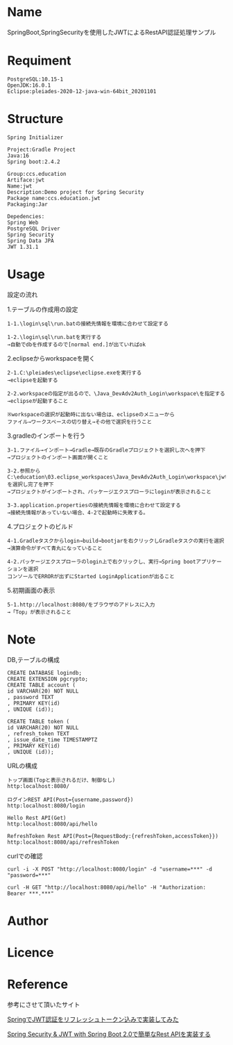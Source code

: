 # Name
SpringBoot,SpringSecurityを使用したJWTによるRestAPI認証処理サンプル

# Requiment

```
PostgreSQL:10.15-1
OpenJDK:16.0.1
Eclipse:pleiades-2020-12-java-win-64bit_20201101
```

# Structure

```
Spring Initializer

Project:Gradle Project
Java:16
Spring boot:2.4.2

Group:ccs.education
Artiface:jwt
Name:jwt
Description:Demo project for Spring Security
Package name:ccs.education.jwt
Packaging:Jar

Depedencies:
Spring Web
PostgreSQL Driver
Spring Security
Spring Data JPA
JWT 1.31.1
```

# Usage
設定の流れ

1.テーブルの作成用の設定

    1-1.\login\sql\run.batの接続先情報を環境に合わせて設定する

    1-2.\login\sql\run.batを実行する
    →自動でdbを作成するので[normal end.]が出ていればok

2.eclipseからworkspaceを開く

    2-1.C:\pleiades\eclipse\eclipse.exeを実行する
    →eclipseを起動する

    2-2.workspaceの指定が出るので、\Java_DevAdv2Auth_Login\workspace\を指定する
    →eclipseが起動すること

    ※workspaceの選択が起動時に出ない場合は、eclipseのメニューから
    ファイル→ワークスペースの切り替え→その他で選択を行うこと

3.gradleのインポートを行う

    3-1.ファイル→インポート→Gradle→既存のGradleプロジェクトを選択し次へを押下
    →プロジェクトのインポート画面が開くこと

    3-2.参照からC:\education\03.eclipse_workspaces\Java_DevAdv2Auth_Login\workspace\jwtを選択し完了を押下
    →プロジェクトがインポートされ、パッケージエクスプローラにloginが表示されること

    3-3.application.propertiesの接続先情報を環境に合わせて設定する
    →接続先情報があっていない場合、4-2で起動時に失敗する。

4.プロジェクトのビルド

    4-1.Gradleタスクからlogin→build→bootjarを右クリックしGradleタスクの実行を選択
    →演算命令がすべて青丸になっていること

    4-2.パッケージエクスプローラのlogin上で右クリックし、実行→Spring bootアプリケーションを選択
    コンソールでERRORが出ずにStarted LoginApplicationが出ること

5.初期画面の表示

    5-1.http://localhost:8080/をブラウザのアドレスに入力
    →「Top」が表示されること

# Note

DB,テーブルの構成
```
CREATE DATABASE logindb;
CREATE EXTENSION pgcrypto;
CREATE TABLE account (
id VARCHAR(20) NOT NULL
, password TEXT
, PRIMARY KEY(id)
, UNIQUE (id));

CREATE TABLE token (
id VARCHAR(20) NOT NULL
, refresh_token TEXT
, issue_date_time TIMESTAMPTZ
, PRIMARY KEY(id)
, UNIQUE (id));

```

URLの構成
```
トップ画面(Topと表示されるだけ、制御なし)
http:localhost:8080/

ログインREST API(Post={username,password})
http:localhost:8080/login

Hello Rest API(Get)
http:localhost:8080/api/hello

RefreshToken Rest API(Post={RequestBody:{refreshToken,accessToken}})
http:localhost:8080/api/refreshToken
```

curlでの確認
```
curl -i -X POST "http://localhost:8080/login" -d "username=***" -d "password=***"

curl -H GET "http://localhost:8080/api/hello" -H "Authorization: Bearer ***.***"
```

# Author
# Licence

# Reference
参考にさせて頂いたサイト

[SpringでJWT認証をリフレッシュトークン込みで実装してみた](https://qiita.com/otoiku/items/a8dfddebd56b1177d6df)

[Spring Security & JWT with Spring Boot 2.0で簡単なRest APIを実装する](https://qiita.com/rubytomato@github/items/eb595303430b35f4773d)